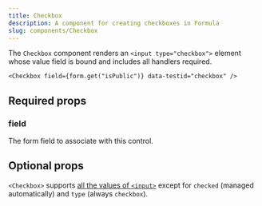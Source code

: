 ```yaml
---
title: Checkbox
description: A component for creating checkboxes in Formula
slug: components/Checkbox
---
```


The `Checkbox` component renders an `<input type="checkbox">` element whose value field is bound and includes all
handlers required.

```tsx
<Checkbox field={form.get("isPublic")} data-testid="checkbox" />
```

## Required props

### field

The form field to associate with this control.

## Optional props

`<Checkbox>` supports [all the values of `<input>`](https://developer.mozilla.org/en-US/docs/Web/HTML/Reference/Elements/input#attributes)
except for `checked` (managed automatically) and `type` (always `checkbox`).
